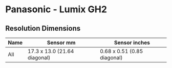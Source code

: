 # Panasonic - Lumix GH2

## Resolution Dimensions

| Name   | Sensor mm                    | Sensor inches               |
|--------|------------------------------|-----------------------------|
| All    | 17.3 x 13.0 (21.64 diagonal) | 0.68 x 0.51 (0.85 diagonal) |
